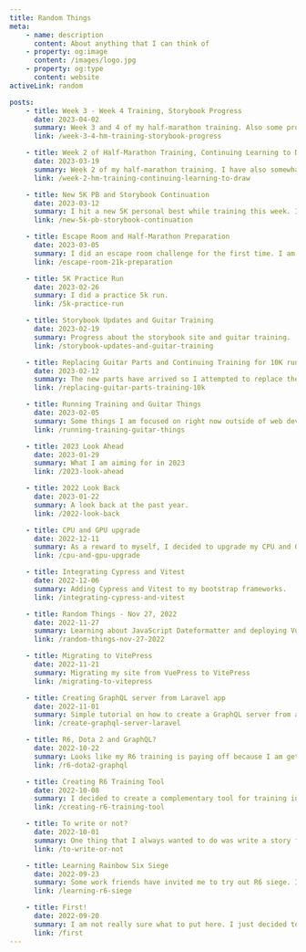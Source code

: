 ```yaml
---
title: Random Things
meta:
    - name: description
      content: About anything that I can think of
    - property: og:image
      content: /images/logo.jpg
    - property: og:type
      content: website
activeLink: random

posts:
    - title: Week 3 - Week 4 Training, Storybook Progress
      date: 2023-04-02
      summary: Week 3 and 4 of my half-marathon training. Also some progress in my storybook development.
      link: /week-3-4-hm-training-storybook-progress

    - title: Week 2 of Half-Marathon Training, Continuing Learning to Draw
      date: 2023-03-19
      summary: Week 2 of my half-marathon training. I have also somewhat a new renewed interest in drawing.
      link: /week-2-hm-training-continuing-learning-to-draw

    - title: New 5K PB and Storybook Continuation
      date: 2023-03-12
      summary: I hit a new 5K personal best while training this week. I also continued developing the storybook software.
      link: /new-5k-pb-storybook-continuation

    - title: Escape Room and Half-Marathon Preparation
      date: 2023-03-05
      summary: I did an escape room challenge for the first time. I am also preparing for a race on June 4.
      link: /escape-room-21k-preparation

    - title: 5K Practice Run
      date: 2023-02-26
      summary: I did a practice 5k run.
      link: /5k-practice-run

    - title: Storybook Updates and Guitar Training
      date: 2023-02-19
      summary: Progress about the storybook site and guitar training.
      link: /storybook-updates-and-guitar-training

    - title: Replacing Guitar Parts and Continuing Training for 10K run
      date: 2023-02-12
      summary: The new parts have arrived so I attempted to replace the guitar strings and tuning pegs.
      link: /replacing-guitar-parts-training-10k

    - title: Running Training and Guitar Things
      date: 2023-02-05
      summary: Some things I am focused on right now outside of web development
      link: /running-training-guitar-things

    - title: 2023 Look Ahead
      date: 2023-01-29
      summary: What I am aiming for in 2023
      link: /2023-look-ahead

    - title: 2022 Look Back
      date: 2023-01-22
      summary: A look back at the past year.
      link: /2022-look-back

    - title: CPU and GPU upgrade
      date: 2022-12-11
      summary: As a reward to myself, I decided to upgrade my CPU and GPU.
      link: /cpu-and-gpu-upgrade

    - title: Integrating Cypress and Vitest
      date: 2022-12-06
      summary: Adding Cypress and Vitest to my bootstrap frameworks.
      link: /integrating-cypress-and-vitest

    - title: Random Things - Nov 27, 2022
      date: 2022-11-27
      summary: Learning about JavaScript Dateformatter and deploying Vue.JS application to Github pages.
      link: /random-things-nov-27-2022

    - title: Migrating to VitePress
      date: 2022-11-21
      summary: Migrating my site from VuePress to VitePress
      link: /migrating-to-vitepress

    - title: Creating GraphQL server from Laravel app
      date: 2022-11-01
      summary: Simple tutorial on how to create a GraphQL server from a Laravel application.
      link: /create-graphql-server-laravel

    - title: R6, Dota 2 and GraphQL?
      date: 2022-10-22
      summary: Looks like my R6 training is paying off because I am getting used to some of the maps. Now i just need to test it in game.
      link: /r6-dota2-graphql

    - title: Creating R6 Training Tool
      date: 2022-10-08
      summary: I decided to create a complementary tool for training in Rainbow Six Siege. This tool aims to generate a random map callout based on the selected map and floor.
      link: /creating-r6-training-tool

    - title: To write or not?
      date: 2022-10-01
      summary: One thing that I always wanted to do was write a story for a game. Like many others, I manage to write something but then get discouraged halfway through until I stop finishing that particular story.
      link: /to-write-or-not

    - title: Learning Rainbow Six Siege
      date: 2022-09-23
      summary: Some work friends have invited me to try out R6 siege. I thought that it would at least be not that hard, but upon playing the game, I immediately noticed that you have to learn many things before you can enjoy playing it.
      link: /learning-r6-siege

    - title: First!
      date: 2022-09-20
      summary: I am not really sure what to put here. I just decided to add a blog section since most portfolio sites have one.
      link: /first
---
```


<script setup>
import RandomThings from './.vitepress/theme/components/RandomThings.vue'
</script>

<RandomThings />
